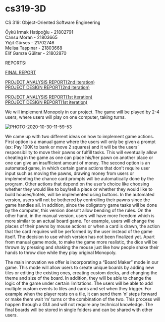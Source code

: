 # cs319-3D

CS 319: Object-Oriented Software Engineering  

Öykü Irmak Hatipoğlu - 21802791  
Cansu Moran - 21803665  
Yiğit Gürses - 21702746  
Melisa Taşpınar - 21803668  
Elif Gamze Güliter - 21802870

REPORTS:  

[FINAL REPORT](https://github.com/gamzeguliter/cs319-Monopoly-3D/blob/master/iteration%202%20reports/3D_Final_Iteration_2.pdf)  


[PROJECT ANALYSIS REPORT(2nd iteration)](https://github.com/gamzeguliter/cs319-Monopoly-3D/blob/master/iteration%202%20reports/Iteration%202%20Analysis%20Report.pdf)  
[PROJECT DESIGN REPORT(2nd iteration)](https://github.com/gamzeguliter/cs319-Monopoly-3D/blob/master/iteration%202%20reports/Iteration%202%20Design%20Report.pdf)  

[PROJECT ANALYSIS REPORT(1st iteration)](https://github.com/gamzeguliter/cs319-Monopoly-3D/blob/master/pdfs/Project%20Analysis%20Report.pdf)  
[PROJECT DESIGN REPORT(1st iteration)](https://github.com/gamzeguliter/cs319-Monopoly-3D/blob/master/pdfs/Design%20Report.pdf)

   We will implement Monopoly in our project. The game will be played by 2-4 users, where users will play on one computer, taking turns.  
     
![PHOTO-2020-10-30-11-59-53](https://user-images.githubusercontent.com/47862669/97731401-1b6f2080-1ae6-11eb-9ff4-eb339c117e08.jpg)

We came up with two different ideas on how to implement game actions. First option is a manual game where the users will only be given a prompt (ex: Pay 100K to bank or move 2 squares) and it will be the users’ responsibility to move their pawns or fulfill tasks. This will eventually allow cheating in the game as one can place his/her pawn on another place or one can give an insufficient amount of money. The second option is an automated game, in which certain game actions that don't require user input such as moving the pawns, drawing money from users or implementing the chance card prompts will be automatically done by the program. Other actions that depend on the user’s choice like choosing whether they would like to buy/sell a place or whether they would like to build houses/hotels, will be implemented using buttons. In the automated version, users will not be bothered by controlling their pawns since the game handles all. In addition, since the obligatory game tasks will be done by the computer, this version doesn’t allow bending of the rules. On the other hand, in the manual version, users will have more freedom which is more similar to an actual board game. For example, users will change the places of their pawns by mouse actions or when a card is drawn, the action that the card requires will be performed by the user instead of the game itself. The decision to use which version has not been finalized yet. Apart from manual game mode, to make the game more realistic, the dice will be thrown by pressing and shaking the mouse just like how people shake their hands to throw dice while they play original Monopoly.

  The main innovation we offer is incorporating a “Board Maker” mode in our game. This mode will allow users to create unique boards by adding new tiles or editing the existing ones, creating custom decks, and changing the theme and size of the board. In addition, they will be able to change the logic of the game under certain limitations. The users will be able to add multiple custom events to tiles and cards and set when they trigger. For example when the player rests on a tile, it can send them ‘n’ steps forward or make them wait ‘m’ turns or the combination of the two. This process will happen through a GUI and will not require any technical knowledge. The final boards will be stored in single folders and can be shared with other users.

